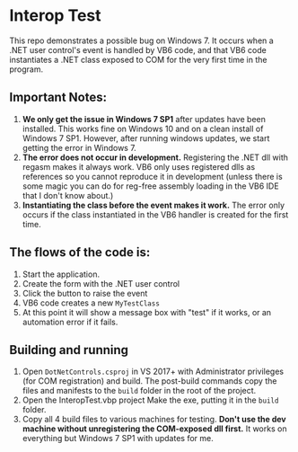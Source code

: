 # Interop Test

This repo demonstrates a possible bug on Windows 7. It occurs when a .NET user control's event is handled by VB6 code, and that VB6 code instantiates a .NET class exposed to COM for the very first time in the program.

## Important Notes:
1. **We only get the issue in Windows 7 SP1** after updates have been installed. This works fine on Windows 10 and on a clean install of Windows 7 SP1. However, after running windows updates, we start getting the error in Windows 7.
2. **The error does not occur in development.** Registering the .NET dll with regasm makes it always work. VB6 only uses registered dlls as references so you cannot reproduce it in development (unless there is some magic you can do for reg-free assembly loading in the VB6 IDE that I don't know about.)
3. **Instantiating the class before the event makes it work.** The error only occurs if the class instantiated in the VB6 handler is created for the first time.

## The flows of the code is:

1. Start the application.
2. Create the form with the .NET user control
3. Click the button to raise the event
4. VB6 code creates a new `MyTestClass`
5. At this point it will show a message box with "test" if it works, or an automation error if it fails.


## Building and running
1. Open ```DotNetControls.csproj``` in VS 2017+ with Administrator privileges (for COM registration) and build. The post-build commands copy the files and manifests to the ```build``` folder in the root of the project.
2. Open the InteropTest.vbp project Make the exe, putting it in the ```build``` folder.
3. Copy all 4 build files to various machines for testing. **Don't use the dev machine without unregistering the COM-exposed dll first.** It works on everything but Windows 7 SP1 with updates for me.
